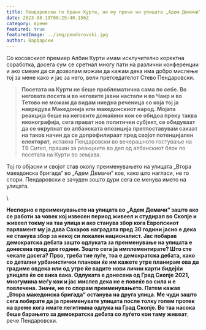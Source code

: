 ```yaml
---
title: Пендаровски го брани Курти, не му пречи ни улицата „Адем Демачи“
date: 2023-08-19T08:29:40.156Z
category: време
featured: true
featuredImage: ../img/pendarovski.jpg
author: Вардарски
---
```

<!--StartFragment-->

Со косовскиот премиер Албин Курти имам исклучително коректна соработка, досега сум се сретнал многу пати на различни конференции и ако смеам да си дозволам можам да кажам дека има добро мислење тој за мене како и јас за него, вели претседателот Стево Пендаровски.

> **Посетата на Курти не беше проблематична сама по себе. Во неговата посета и во неговите јавни настапи и во Чаир и во Тетово не можам да видам ниедна реченица со која тој ја навредува Македонија или македонскиот народ. Мојата реакција беше на неговите домаќини кои се обидоа преку таква иконографија, сега прават нов политички субјект, се обидуваат да се окрупнат во албанската опозиција претпоставувам сакаат на таков начин да се допрофилираат пред својот потенцијален електорат,** истакна Пендаровски во вечерашното гостување на ТВ Сител, прашан за реакциите во дел од албанскиот блок по посетата на Курти во земјава.



<!--EndFragment--><!--StartFragment-->

Тој го објасни и својот став околу преименувањето на улицата „Втора македонска бригада“ во „Адем Демачи“ кое, како што нагласи, не го спори. Пендаровски е зачуден зошто дури сега се менува името на улицата.

\
<!--StartFragment-->

**Неспорно е преименувањето на улицата во „Адем Демачи“ зашто ако се работи за човек кој извесен период живеел и студирал во Скопје и живеел токму на таа улица и ако станува збор кога Европскиот парламент му ја дава Сахаров наградата пред 30 години јасно е дека не станува збор за некој си локален националист. Јас побарав демократска дебата зашто одлуката за преименување на улицата е донесена пред две години. Зошто сега ја имплементирате? Што сте чекале досега? Прво, треба тие луѓе, тоа е демократска дебата, како со детални урбанистички планови ќе им кажете утре планирам ова да градиме овдека или од утре ќе вадите нови лични карти бидејќи улицата ќе се вика вака. Одлуката е донесена од Град Скопје 2021, многумина меѓу кои и јас мислев дека не е повеќе во сила и е повлечена. Значи, не го спорам преименувањето. Патем кажав „Втора македонска бригада“ останува на друга улица. Ме чуди зашто сега лобирате да ја преименувате улицата после толку голем протек на време кога имате легитимна одлука на Град Скопје. Во таа насока беше барањето за демократска дебата со луѓето кои таму живеат**, рече Пендаровски.

<!--EndFragment-->

<!--EndFragment-->